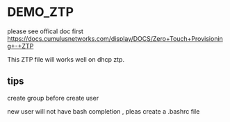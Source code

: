 # DEMO_ZTP
please see offical doc first
https://docs.cumulusnetworks.com/display/DOCS/Zero+Touch+Provisioning+-+ZTP

This ZTP file will works well on dhcp ztp.


## tips

create group before create user

new user will not have bash completion , pleas create a .bashrc file
